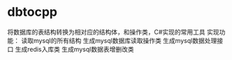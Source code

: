 # dbtocpp
将数据库的表结构转换为相对应的结构体，和操作类，C#实现的常用工具
实现功能：
		读取mysql的所有结构
		生成mysql数据库读取操作类
		生成mysql数据处理接口
		生成redis入库类
		生成mysql数据表增删改类
